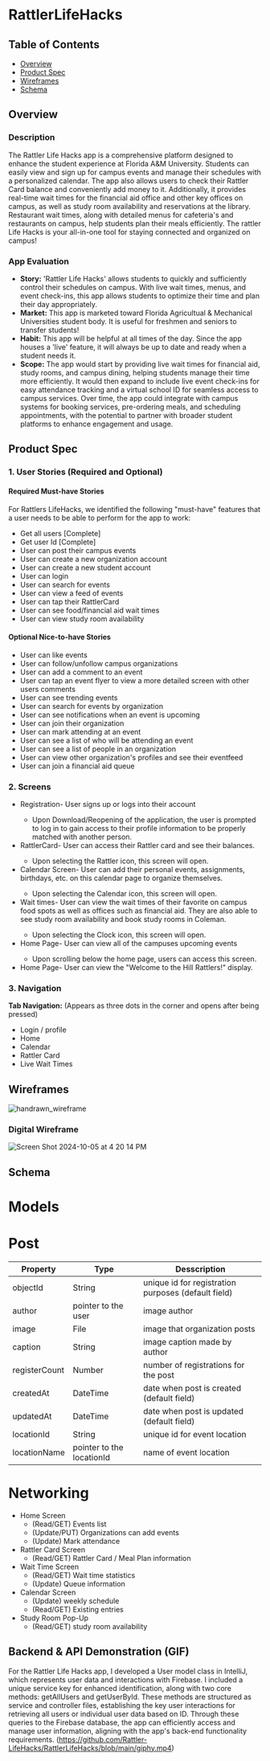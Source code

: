 # RattlerLifeHacks
## Table of Contents
- [Overview](#overview)
- [Product Spec](#product-spec)
- [Wireframes](#wireframes)
- [Schema](#schema)
## Overview
### Description


The Rattler Life Hacks app is a comprehensive platform designed to enhance the student experience at Florida A&M University. Students can easily view and sign up for campus events and manage their schedules with a personalized calendar. The app also allows users to check their Rattler Card balance and conveniently add money to it. Additionally, it provides real-time wait times for the financial aid office and other key offices on campus, as well as study room availability and reservations at the library. Restaurant wait times, along with detailed menus for cafeteria's and restaurants on campus, help students plan their meals efficiently. The rattler Life Hacks is your all-in-one tool for staying connected and organized on campus!


### App Evaluation
- **Story:** 'Rattler Life Hacks' allows students to quickly and sufficiently control their schedules on campus. With live wait times, menus, and event check-ins, this app allows students to optimize their time and plan their day appropriately.
- **Market:** This app is marketed toward Florida Agricultual & Mechanical Universities student body. It is useful for freshmen and seniors to transfer students!
- **Habit:** This app will be helpful at all times of the day. Since the app houses a 'live' feature, it will always be up to date and ready when a student needs it.
- **Scope:** The app would start by providing live wait times for financial aid, study rooms, and campus dining, helping students manage their time more efficiently. It would then expand to include live event check-ins for easy attendance tracking and a virtual school ID for seamless access to campus services. Over time, the app could integrate with campus systems for booking services, pre-ordering meals, and scheduling appointments, with the potential to partner with broader student platforms to enhance engagement and usage.
## Product Spec
### 1. User Stories (Required and Optional)

#### Required Must-have Stories

<p>For Rattlers LifeHacks, we identified the following "must-have" features that a user needs to be able to perform for the app to work:</p>

<ul> 
<li> Get all users [Complete]
<li> Get user Id [Complete]
<li>User can post their campus events</li>
<li>User can create a new organization account</li>
<li>User can create a new student account</li>
<li>User can login</li>
<li>User can search for events</li>
<li>User can view a feed of events</li>
<li>User can tap their RattlerCard</li>
<li>User can see food/financial aid wait times</li>
<li>User can view study room availability</li>
</ul>

#### Optional Nice-to-have Stories

<ul>
<li>User can like events</li>
<li>User can follow/unfollow campus organizations</li>
<li>User can add a comment to an event</li>
<li>User can tap an event flyer to view a more detailed screen with other users comments</li>
<li>User can see trending events</li>
<li>User can search for events by organization</li>
<li>User can see notifications when an event is upcoming</li>
<li>User can join their organization</li>
<li>User can mark attending at an event</li>
<li>User can see a list of who will be attending an event</li>
<li>User can see a list of people in an organization</li>
<li>User can view other organization's profiles and see their eventfeed</li>
<li>User can join a financial aid queue</li>
</ul>

### 2. Screens 
<ul>
<li>Registration- User signs up or logs into their account</li>
  <ul>
    <li>Upon Download/Reopening of the application, the user is prompted to log in to gain access to their profile information to be properly matched with another person.    
    </li>
  </ul>
<li>RattlerCard- User can access their Rattler card and see their balances.</li>
  <ul>
  <li>Upon selecting the Rattler icon, this screen will open.</li>
  </ul>
<li>Calendar Screen- User can add their personal events, assignments, birthdays, etc. on this calendar page to organize themselves.</li>
  <ul>
    <li>Upon selecting the Calendar icon, this screen will open.</li>
  </ul>
<li>Wait times- User can view the wait times of their favorite on campus food spots as well as offices such as financial aid. They are also able to see study room availability and book study rooms in Coleman.</li>
  <ul>
    <li>Upon selecting the Clock icon, this screen will open.</li>
  </ul>
<li>Home Page- User can view all of the campuses upcoming events</li>
  <ul>
    <li>Upon scrolling below the home page, users can access this screen.</li>
  </ul>
<li>Home Page- User can view the "Welcome to the Hill Rattlers!" display.</li>
</ul>

### 3. Navigation
**Tab Navigation:**
(Appears as three dots in the corner and opens after being pressed)
- Login / profile
- Home
- Calendar
- Rattler Card
- Live Wait Times
  
## Wireframes

![handrawn_wireframe](https://github.com/user-attachments/assets/ffda628d-e892-49b0-808d-457664ddbe86)

### Digital Wireframe
![Screen Shot 2024-10-05 at 4 20 14 PM](https://github.com/user-attachments/assets/315411f5-6e2a-4399-b914-45b3ae02033e)

## Schema
# Models 
# Post

| Property | Type | Desscription |
| ----------- | ----------- | --------|
| objectId | String | unique id for registration purposes (default field)|
| author | pointer to the user | image author |
| image | File | image that organization posts |
| caption | String | image caption made by author |
| registerCount | Number | number of registrations for the post|
| createdAt | DateTime | date when post is created (default field) |
| updatedAt | DateTime | date when post is updated (default field)| 
| locationId | String | unique id for event location |
| locationName | pointer to the locationId | name of event location |

# Networking 

- Home Screen
    - (Read/GET) Events list
    - (Update/PUT) Organizations can add events 
    - (Update) Mark attendance
- Rattler Card Screen
    - (Read/GET) Rattler Card / Meal Plan information
- Wait Time Screen
    - (Read/GET) Wait time statistics
    - (Update) Queue information
- Calendar Screen
    - (Update) weekly schedule
    - (Read/GET) Existing entries
- Study Room Pop-Up
    - (Read/GET) study room availability
 
## Backend & API Demonstration (GIF)
For the Rattler Life Hacks app, I developed a User model class in IntelliJ, which represents user data and interactions with Firebase. I included a unique service key for enhanced identification, along with two core methods: getAllUsers and getUserById. These methods are structured as service and controller files, establishing the key user interactions for retrieving all users or individual user data based on ID. Through these queries to the Firebase database, the app can efficiently access and manage user information, aligning with the app's back-end functionality requirements.
(https://github.com/Rattler-LifeHacks/RattlerLifeHacks/blob/main/giphy.mp4)

